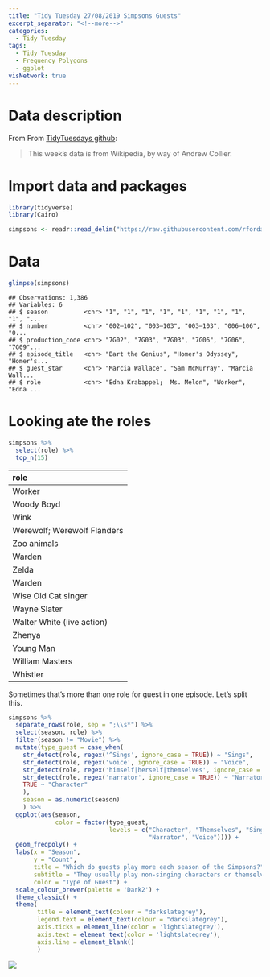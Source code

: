 ```yaml
---
title: "Tidy Tuesday 27/08/2019 Simpsons Guests"
excerpt_separator: "<!--more-->"
categories:
  - Tidy Tuesday
tags:
  - Tidy Tuesday
  - Frequency Polygons
  - ggplot
visNetwork: true
---
```


# Data description

From From [TidyTuesdays
github](https://github.com/rfordatascience/tidytuesday/tree/master/data/2019/2019-08-27):

> This week’s data is from Wikipedia, by way of Andrew Collier.

# Import data and packages

``` r
library(tidyverse)
library(Cairo)

simpsons <- readr::read_delim("https://raw.githubusercontent.com/rfordatascience/tidytuesday/master/data/2019/2019-08-27/simpsons-guests.csv", delim = "|", quote = "")
```

# Data

``` r
glimpse(simpsons)
```

    ## Observations: 1,386
    ## Variables: 6
    ## $ season          <chr> "1", "1", "1", "1", "1", "1", "1", "1", "1", "...
    ## $ number          <chr> "002–102", "003–103", "003–103", "006–106", "0...
    ## $ production_code <chr> "7G02", "7G03", "7G03", "7G06", "7G06", "7G09"...
    ## $ episode_title   <chr> "Bart the Genius", "Homer's Odyssey", "Homer's...
    ## $ guest_star      <chr> "Marcia Wallace", "Sam McMurray", "Marcia Wall...
    ## $ role            <chr> "Edna Krabappel;  Ms. Melon", "Worker", "Edna ...

# Looking ate the roles

``` r
simpsons %>% 
  select(role) %>% 
  top_n(15)
```

<div class="kable-table">

| role                        |
| :-------------------------- |
| Worker                      |
| Woody Boyd                  |
| Wink                        |
| Werewolf; Werewolf Flanders |
| Zoo animals                 |
| Warden                      |
| Zelda                       |
| Warden                      |
| Wise Old Cat singer         |
| Wayne Slater                |
| Walter White (live action)  |
| Zhenya                      |
| Young Man                   |
| William Masters             |
| Whistler                    |

</div>

Sometimes that’s more than one role for guest in one episode. Let’s
split this.

``` r
simpsons %>% 
  separate_rows(role, sep = ";\\s*") %>% 
  select(season, role) %>% 
  filter(season != "Movie") %>% 
  mutate(type_guest = case_when(
    str_detect(role, regex('^Sings', ignore_case = TRUE)) ~ "Sings",
    str_detect(role, regex('voice', ignore_case = TRUE)) ~ "Voice",
    str_detect(role, regex('himself|herself|themselves', ignore_case = TRUE)) ~ "Themselves",
    str_detect(role, regex('narrator', ignore_case = TRUE)) ~ "Narrator",
    TRUE ~ "Character"
    ),
    season = as.numeric(season)
    ) %>% 
  ggplot(aes(season, 
             color = factor(type_guest,
                            levels = c("Character", "Themselves", "Sings",
                                       "Narrator", "Voice")))) + 
  geom_freqpoly() + 
  labs(x = "Season",
       y = "Count",
       title = "Which do guests play more each season of the Simpsons?",
       subtitle = "They usually play non-singing characters or themselves",
       color = "Type of Guest") + 
  scale_colour_brewer(palette = 'Dark2') +
  theme_classic() +
  theme(
        title = element_text(colour = "darkslategrey"),
        legend.text = element_text(colour = "darkslategrey"),
        axis.ticks = element_line(color = 'lightslategrey'),
        axis.text = element_text(color = 'lightslategrey'),
        axis.line = element_blank()
        )
```

![](https://raw.githubusercontent.com/jorgel-mendes/Behold-the-Vision/master/docs/assets/images/simg_freq-1.png)<!-- -->
